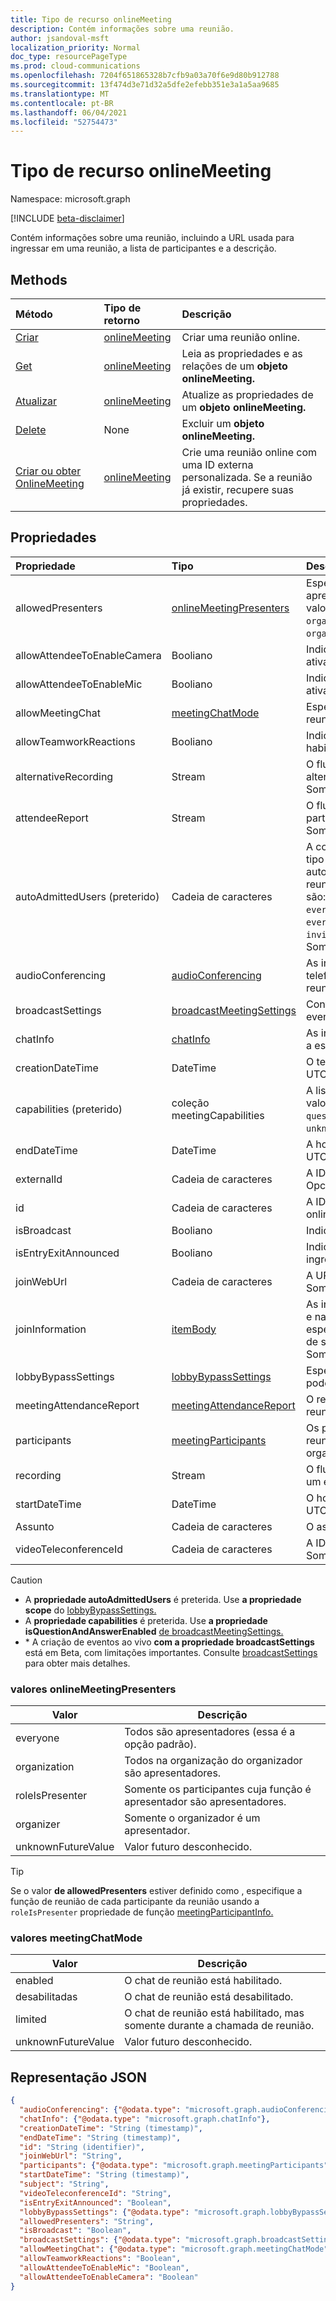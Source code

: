```yaml
---
title: Tipo de recurso onlineMeeting
description: Contém informações sobre uma reunião.
author: jsandoval-msft
localization_priority: Normal
doc_type: resourcePageType
ms.prod: cloud-communications
ms.openlocfilehash: 7204f651865328b7cfb9a03a70f6e9d80b912788
ms.sourcegitcommit: 13f474d3e71d32a5dfe2efebb351e3a1a5aa9685
ms.translationtype: MT
ms.contentlocale: pt-BR
ms.lasthandoff: 06/04/2021
ms.locfileid: "52754473"
---
```

# <a name="onlinemeeting-resource-type"></a>Tipo de recurso onlineMeeting

Namespace: microsoft.graph

[!INCLUDE [beta-disclaimer](../../includes/beta-disclaimer.md)]

Contém informações sobre uma reunião, incluindo a URL usada para ingressar em uma reunião, a lista de participantes e a descrição.

## <a name="methods"></a>Methods

| Método                                                             | Tipo de retorno                       | Descrição                                                                                                       |
| :----------------------------------------------------------------- | :-------------------------------- | :---------------------------------------------------------------------------------------------------------------- |
| [Criar](../api/application-post-onlineMeetings.md)                | [onlineMeeting](onlinemeeting.md) | Criar uma reunião online.                                                                                         |
| [Get](../api/onlinemeeting-get.md)                                 | [onlineMeeting](onlinemeeting.md) | Leia as propriedades e as relações de um **objeto onlineMeeting.**                                             |
| [Atualizar](../api/onlinemeeting-update.md)                           | [onlineMeeting](onlinemeeting.md) | Atualize as propriedades de um **objeto onlineMeeting.** |
| [Delete](../api/onlinemeeting-delete.md)                           | None                              | Excluir um **objeto onlineMeeting.**                                                                             |
| [Criar ou obter OnlineMeeting](../api/onlinemeeting-createorget.md) | [onlineMeeting](onlinemeeting.md) | Crie uma reunião online com uma ID externa personalizada. Se a reunião já existir, recupere suas propriedades.      |

## <a name="properties"></a>Propriedades

| Propriedade              | Tipo                                          | Descrição                                                                                                                                                                                                                                                 |
| :-------------------- | :-------------------------------------------- | :---------------------------------------------------------------------------------------------------------------------------------------------------------------------------------------------------------------------------------------------------------- |
| allowedPresenters     | [onlineMeetingPresenters](#onlinemeetingpresenters-values)| Especifica quem pode ser um apresentador em uma reunião. Os valores possíveis `everyone` são , , e `organization` `roleIsPresenter` `organizer` `unknownFutureValue` .                                                                                                    |
| allowAttendeeToEnableCamera | Booliano | Indica se os participantes podem ativar a câmera. |
| allowAttendeeToEnableMic | Booliano | Indica se os participantes podem ativar o microfone. |
| allowMeetingChat      | [meetingChatMode](#meetingchatmode-values) | Especifica o modo de chat de reunião. |
| allowTeamworkReactions | Booliano | Indica se Teams reações estão habilitadas para a reunião. |
| alternativeRecording  | Stream                                        | O fluxo de conteúdo da gravação alternativa de um evento ao vivo. Somente leitura.                                                                                                                                                                                 |
| attendeeReport        | Stream                                        | O fluxo de conteúdo do relatório do participante de um evento ao vivo. Somente leitura.                                                                                                                                                                                       |
| autoAdmittedUsers (preterido)    | Cadeia de caracteres                                        | A configuração que especifica o tipo de participantes que serão automaticamente permitidos na reunião online. Os valores possíveis são: `everyone`, `everyoneInSameAndFederatedCompany`, `everyoneInCompany`, `invitedUsersInCompany`, `organizer`. Somente leitura. |
| audioConferencing     | [audioConferencing](audioconferencing.md)     | As informações de acesso por telefone (discagem) para uma reunião online. Somente leitura.                                                                                                                                                                                    |
| broadcastSettings     | [broadcastMeetingSettings](broadcastMeetingSettings.md)     | Configurações relacionado a um evento ao vivo*                                                                                                                                                                                                                    |
| chatInfo              | [chatInfo](chatinfo.md)                       | As informações de chat associadas a essa reunião online.                                                                                                                                                                                                   |
| creationDateTime      | DateTime                                      | O tempo de criação da reunião em UTC. Somente leitura.                                                                                                                                                                                                                |
| capabilities (preterido)         | coleção meetingCapabilities                             | A lista de recursos de reunião. Os valores possíveis são: `questionAndAnswer` , `unknownFutureValue` .                                                                                                                                                                                 |
| endDateTime           | DateTime                                      | A hora de término da reunião em UTC.                                                                                                                                                                                                                                |
| externalId            | Cadeia de caracteres                                        | A ID externa. Uma ID personalizada. Opcional.                                                                                                                                                                                                                     |
| id                    | Cadeia de caracteres                                        | A ID padrão associada à reunião online. Somente leitura.                                                                                                                                                                                               |
| isBroadcast           | Booliano                                       | Indica se é um evento ao vivo.                                                                                                                                                                                                                   |
| isEntryExitAnnounced  | Booliano                                       | Indica se os chamadores ingressarão ou sairão.                                                                                                                                                                                                      |
| joinWebUrl            | Cadeia de caracteres                                        | A URL de junção da reunião online. Somente leitura.                                                                                                                                                                                                              |
| joinInformation       | [itemBody](itembody.md)                       | As informações de junção no idioma e na variante de localidade especificadas no cabeçalho HTTP de solicitação "Accept-Language". Somente leitura                                                                                                                                       |
| lobbyBypassSettings   | [lobbyBypassSettings](lobbyBypassSettings.md) | Especifica quais participantes podem ignorar o lobby da reunião.                                                                                                                                                                                                  |
| meetingAttendanceReport | [meetingAttendanceReport](meetingAttendanceReport.md) | O relatório de participação de uma reunião agendada. Somente leitura. |
| participants          | [meetingParticipants](meetingparticipants.md) | Os participantes associados à reunião online. Isso inclui o organizador e os participantes.                                                                                                                                                        |
| recording             | Stream                                        | O fluxo de conteúdo da gravação de um evento ao vivo. Somente leitura.                                                                                                                                                                                             |
| startDateTime         | DateTime                                      | O horário de início da reunião em UTC.                                                                                                                                                                                                                              |
| Assunto               | Cadeia de caracteres                                        | O assunto da reunião online.                                                                                                                                                                                                                          |
| videoTeleconferenceId | Cadeia de caracteres                                        | A ID de teleconferência de vídeo. Somente leitura.                                                                                                                                                                                                                   |

> [!CAUTION]
>
>- A **propriedade autoAdmittedUsers** é preterida. Use **a propriedade scope** do [lobbyBypassSettings.](lobbyBypassSettings.md)
>- A **propriedade capabilities** é preterida. Use **a propriedade isQuestionAndAnswerEnabled** [de broadcastMeetingSettings.](broadcastMeetingSettings.md)
>- \* A criação de eventos ao vivo **com a propriedade broadcastSettings** está em Beta, com limitações importantes. Consulte [broadcastSettings](broadcastMeetingSettings.md) para obter mais detalhes.

### <a name="onlinemeetingpresenters-values"></a>valores onlineMeetingPresenters

| Valor              | Descrição                                                   |
| ------------------ | ------------------------------------------------------------- |
| everyone           | Todos são apresentadores (essa é a opção padrão).             |
| organization       | Todos na organização do organizador são apresentadores.          |
| roleIsPresenter    | Somente os participantes cuja função é apresentador são apresentadores. |
| organizer          | Somente o organizador é um apresentador.                           |
| unknownFutureValue | Valor futuro desconhecido.                                         |

> [!TIP]
> Se o valor **de allowedPresenters** estiver definido como , especifique a função de reunião de cada participante da reunião usando a `roleIsPresenter` propriedade de função [meetingParticipantInfo.](../resources/meetingparticipantinfo.md) 

### <a name="meetingchatmode-values"></a>valores meetingChatMode

| Valor              | Descrição                                                            |
| ------------------ | ---------------------------------------------------------------------- |
| enabled            | O chat de reunião está habilitado.                                               |
| desabilitadas           | O chat de reunião está desabilitado.                                              |
| limited            | O chat de reunião está habilitado, mas somente durante a chamada de reunião. |
| unknownFutureValue | Valor futuro desconhecido.                                                  |

## <a name="json-representation"></a>Representação JSON

<!-- {
  "blockType": "resource",
  "optionalProperties": [
  "externalId"
  ],
  "@odata.type": "microsoft.graph.onlineMeeting"
}-->
```json
{
  "audioConferencing": {"@odata.type": "microsoft.graph.audioConferencing"},
  "chatInfo": {"@odata.type": "microsoft.graph.chatInfo"},
  "creationDateTime": "String (timestamp)",
  "endDateTime": "String (timestamp)",
  "id": "String (identifier)",
  "joinWebUrl": "String",
  "participants": {"@odata.type": "microsoft.graph.meetingParticipants"},
  "startDateTime": "String (timestamp)",
  "subject": "String",
  "videoTeleconferenceId": "String",
  "isEntryExitAnnounced": "Boolean",
  "lobbyBypassSettings": {"@odata.type": "microsoft.graph.lobbyBypassSettings"},
  "allowedPresenters": "String",
  "isBroadcast": "Boolean",
  "broadcastSettings": {"@odata.type": "microsoft.graph.broadcastSettings"},
  "allowMeetingChat": {"@odata.type": "microsoft.graph.meetingChatMode"},
  "allowTeamworkReactions": "Boolean",
  "allowAttendeeToEnableMic": "Boolean",
  "allowAttendeeToEnableCamera": "Boolean"
}
```

<!-- uuid: 8fcb5dbc-d5aa-4681-8e31-b001d5168d79
2015-10-25 14:57:30 UTC -->
<!-- {
  "type": "#page.annotation",
  "description": "onlineMeeting resource",
  "keywords": "",
  "section": "documentation",
  "tocPath": ""
}-->


